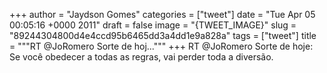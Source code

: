 
+++
author = "Jaydson Gomes"
categories = ["tweet"]
date = "Tue Apr 05 00:05:16 +0000 2011"
draft = false
image = "{TWEET_IMAGE}"
slug = "89244304800d4e4ccd95b6465dd3a4dd1e9a828a"
tags = ["tweet"]
title = """RT @JoRomero Sorte de hoj..."""
+++
RT @JoRomero Sorte de hoje: Se você obedecer a todas as regras, vai perder toda a diversão.
